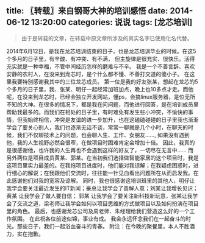 title: 〖转载〗来自钢哥大神的培训感悟
date: 2014-06-12 13:20:00
categories: 说说
tags: [龙芯培训]
---
<blockquote>由于是转载的文章，在转载中原文章所涉及的真实名字已使用化名代替。</blockquote><!--more-->
2014年6月12日，是我在龙芯培训结束的日子，也是龙芯培训毕业的时候。在这5个多月的日子里，有辛酸、有冲突、有不满， 但主旋律是很充实、很快乐。活得充实就是一种幸福，不管中间经历怎样的磨难与不辛。
我是一个不善言辞、喜欢安静的农村人，在没来到龙芯时，是个什么都不懂、不善打交道的傻小子。
在这里我要特别感谢我其中的三位龙芯成员。
第一位是我的好友张某，想起在龙芯的5个多月的日子里，我、张某、明仔一起经常加班加点，晚上也10多点才走。而他呢，在没来到龙芯时，已经会独立开发网站，懂ps，会搞linux服务器，是位无所不知的大神。在很多的情况下，都是我在问问题，而他进行回答，是在培训成员里帮助我最多的。而我们在相处的日子里，有时难免有发生些小冲突，不愉快的事情，但我始终相信，冲突是友谊的进一步加升，也在这磕磕碰碰的日子里我也渐渐学会了要关心别人，我们也逐渐无话不谈，常常一聊就是几个小时，在聊天的时候，我们不仅聊技术上的问题，也会聊人生、工作、女朋友......, 如果没有遇到他，我的人生视野必然会很窄，在做项目时困难肯定会增加十倍。
因此，我真的是很感谢他，也许我的人生再也不会遇到这样的好友了，一切尽在无言中......
而另外两位是项目成员黄某、郭某。在当初我们选择做智能家居的这个项目时，我是这项目里实力最差的。在我拖项目进度时，他们能对我谅解；在我疑虑困惑时，进行细心的解说；在我跟他们交流时，往往能一针见血看出问题所在从而启发我。在此感谢他们对我的宽容及谅解。
同时，我也很感谢这培训班里的其他人，明仔让我学会要关注最近发生的IT新闻；豪总让我学会了善解人意；刘某让我增长见识； 黄某 让我学会了做人要自信； 郭某 让我学会了要关注新科技新玩意，张某让我学会了交流之道，梁老师让我学会如何以项目思维的方式做项目以及如何扮演在项目里的角色。
最后，也感谢龙芯公司及周老师、朱经理给我们营造这么好的一个工作氛围。
在此祝各位前途似锦，事业有成。
我会永远怀念我们在一起奋斗的时光。那些日子，我们一起浴血奋斗的青春。
附注：在今晚的聚餐里，本人不胜酒力，实在抱歉。